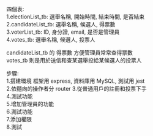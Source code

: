 四個表:  
1.electionList_tb: 選舉名稱, 開始時間, 結束時間, 是否結束   
2.candidateList_tb: 選舉名稱, 候選人, 得票數  
3.voterList_tb: ID, 身分證, email, 是否是管理員  
4.votes_tb: 選舉名稱, 候選人, 投票人  

candidateList_tb 的 得票數 方便管理員常常查得票數  
votes_tb 則是用於送信和查某選舉投給某候選人的投票人  

步驟:   
1.搭建環境 框架用 express, 資料庫用 MySQL, 測試用 jest  
2.依麵向的操作者分 router 
3.從普通用戶的註冊和投票下手   
4.測試功能    
5.增加管理員的功能  
6.測試功能  
7.添加權限  
8.測試  
